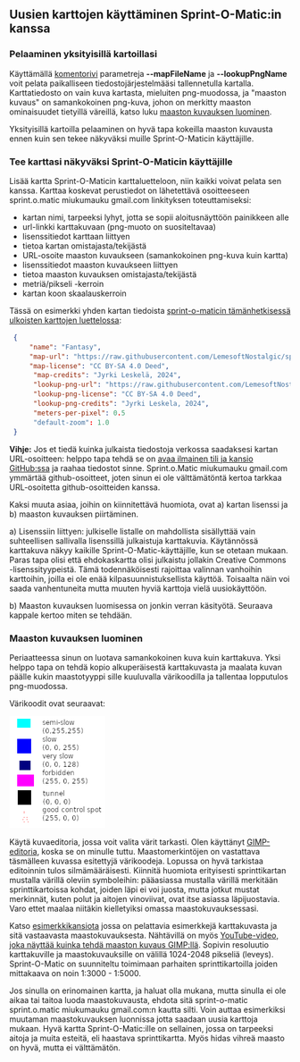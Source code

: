 ## Uusien karttojen käyttäminen Sprint-O-Matic:in kanssa

### Pelaaminen yksityisillä kartoillasi

Käyttämällä [komentorivi](#komentorivin-käyttö) parametreja **--mapFileName** ja 
**--lookupPngName** voit pelata paikalliseen tiedostojärjestelmääsi tallennetulla kartalla.
Karttatiedosto on vain kuva kartasta, mieluiten png-muodossa, ja 
"maaston kuvaus" on samankokoinen png-kuva, johon on merkitty 
maaston ominaisuudet tietyillä väreillä, katso luku
[maaston kuvauksen luominen](#maaston-kuvauksen-luominen).

Yksityisillä kartoilla pelaaminen on hyvä tapa kokeilla maaston kuvausta ennen kuin sen
tekee näkyväksi muille Sprint-O-Maticin käyttäjille.

### Tee karttasi näkyväksi Sprint-O-Maticin käyttäjille

Lisää kartta Sprint-O-Maticin karttaluetteloon, niin kaikki voivat pelata
sen kanssa. Karttaa koskevat perustiedot on lähetettävä osoitteeseen
sprint.o.matic miukumauku gmail.com linkityksen toteuttamiseksi:

- kartan nimi, tarpeeksi lyhyt, jotta se sopii aloitusnäyttöön painikkeen alle
- url-linkki karttakuvaan (png-muoto on suositeltavaa)
- lisenssitiedot karttaan liittyen
- tietoa kartan omistajasta/tekijästä
- URL-osoite maaston kuvaukseen (samankokoinen png-kuva kuin kartta)
- lisenssitiedot maaston kuvaukseen liittyen
- tietoa maaston kuvauksen omistajasta/tekijästä
- metriä/pikseli -kerroin
- kartan koon skaalauskerroin

Tässä on esimerkki yhden kartan tiedoista [sprint-o-maticin tämänhetkisessä ulkoisten karttojen luettelossa](https://github.com/LemesoftNostalgic/sprint-o-matic-external-map-links):

   ```json
    {
        "name": "Fantasy",
        "map-url": "https://raw.githubusercontent.com/LemesoftNostalgic/sprint-o-matic-map-image-example/main/FantasySprintMap.png?raw=true",
        "map-license": "CC BY-SA 4.0 Deed",
         "map-credits": "Jyrki Leskelä, 2024",
         "lookup-png-url": "https://raw.githubusercontent.com/LemesoftNostalgic/sprint-o-matic-map-image-example/main/fantasylookup.png?raw=true",
         "lookup-png-license": "CC BY-SA 4.0 Deed",
         "lookup-png-credits": "Jyrki Leskela, 2024",
         "meters-per-pixel": 0.5
         "default-zoom": 1.0
    }
   ```

**Vihje:** Jos et tiedä kuinka julkaista tiedostoja verkossa saadaksesi
kartan URL-osoitteen: helppo tapa tehdä se on [avaa ilmainen tili ja
kansio GitHub:ssa](https://github.com/signup) ja raahaa tiedostot sinne.
Sprint.o.Matic miukumauku gmail.com ymmärtää github-osoitteet, joten sinun ei ole
välttämätöntä kertoa tarkkaa URL-osoitetta github-osoitteiden kanssa.

Kaksi muuta asiaa, joihin on kiinnitettävä huomiota, ovat a) kartan lisenssi
ja b) maaston kuvauksen piirtäminen.

a) Lisenssiin liittyen: julkiselle listalle on mahdollista
sisällyttää vain suhteellisen sallivalla lisenssillä julkaistuja karttakuvia.
Käytännössä karttakuva näkyy kaikille Sprint-O-Matic-käyttäjille, kun se otetaan mukaan.
Paras tapa olisi että ehdokaskartta olisi julkaistu jollakin Creative Commons
-lisenssityypeistä. Tämä todennäköisesti rajoittaa valinnan vanhoihin karttoihin,
joilla ei ole enää kilpasuunnistuksellista käyttöä. Toisaalta näin voi saada
vanhentuneita mutta muuten hyviä karttoja vielä uusiokäyttöön.

b) Maaston kuvauksen luomisessa on jonkin verran käsityötä.
Seuraava kappale kertoo miten se tehdään.

### Maaston kuvauksen luominen

Periaatteessa sinun on luotava samankokoinen kuva kuin karttakuva.
Yksi helppo tapa on tehdä kopio alkuperäisestä karttakuvasta ja maalata kuvan päälle
kukin maastotyyppi sille kuuluvalla värikoodilla ja tallentaa lopputulos png-muodossa.

Värikoodit ovat seuraavat:

![Jyrki Leskelän Sprint-O-Matic-hakuvärit](/doc/lookupcolors.png)

Käytä kuvaeditoria, jossa voit valita värit tarkasti.
Olen käyttänyt [GIMP-editoria](https://www.gimp.org), koska se on minulle tuttu.
Maastomerkintöjen on vastattava täsmälleen kuvassa esitettyjä värikoodeja.
Lopussa on hyvä tarkistaa editoinnin tulos silmämääräisesti. Kiinnitä huomiota erityisesti
sprinttikartan mustalla värillä oleviin symboleihin: pääasiassa mustalla värillä
merkitään sprinttikartoissa kohdat, joiden läpi ei voi juosta,
mutta jotkut mustat merkinnät, kuten polut ja aitojen vinoviivat, ovat itse asiassa
läpijuostavia. Varo ettet maalaa niitäkin kielletyiksi omassa maastokuvauksessasi.

Katso [esimerkkikansiota](https://github.com/LemesoftNostalgic/sprint-o-matic-map-image-example)
jossa on pelattavia esimerkkejä karttakuvasta ja sitä vastaavasta
maastokuvauksesta. Nähtävillä on myös [YouTube-video, joka näyttää
kuinka tehdä maaston kuvaus GIMP:llä](https://youtu.be/_n0IRG1GfLI).
Sopivin resoluutio karttakuville ja maastokuvauksille on
välillä 1024-2048 pikseliä (leveys). Sprint-O-Matic on suunniteltu
toimimaan parhaiten sprinttikartoilla joiden mittakaava on noin
1:3000 - 1:5000.

Jos sinulla on erinomainen kartta, ja haluat olla mukana,
mutta sinulla ei ole aikaa tai
taitoa luoda maastokuvausta, ehdota sitä sprint-o-matic
sprint.o.matic miukumauku gmail.com:n kautta silti. Voin auttaa esimerkiksi muutaman maastokuvauksen
luonnissa jotta saadaan uusia karttoja mukaan. Hyvä kartta Sprint-O-Matic:ille
on sellainen, jossa on tarpeeksi aitoja ja muita esteitä, eli haastava sprinttikartta.
Myös hidas vihreä maasto on hyvä, mutta ei välttämätön.
